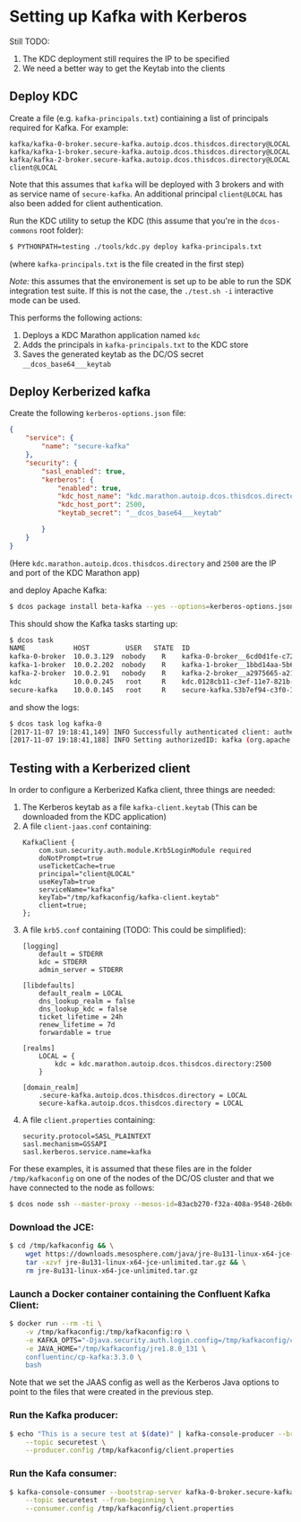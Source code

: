 # Setting up Kafka with Kerberos

Still TODO:
1. The KDC deployment still requires the IP to be specified
1. We need a better way to get the Keytab into the clients

## Deploy KDC
Create a file (e.g. `kafka-principals.txt`) contiaining a list of principals required for Kafka. For example:
```
kafka/kafka-0-broker.secure-kafka.autoip.dcos.thisdcos.directory@LOCAL
kafka/kafka-1-broker.secure-kafka.autoip.dcos.thisdcos.directory@LOCAL
kafka/kafka-2-broker.secure-kafka.autoip.dcos.thisdcos.directory@LOCAL
client@LOCAL
```

Note that this assumes that `kafka` will be deployed with 3 brokers and with as service name of `secure-kafka`. An additional principal `client@LOCAL` has also been added for client authentication.

Run the KDC utility to setup the KDC (this assume that you're in the `dcos-commons` root folder):
```bash
$ PYTHONPATH=testing ./tools/kdc.py deploy kafka-principals.txt
```
(where `kafka-principals.txt` is the file created in the first step)

*Note:* this assumes that the environement is set up to be able to run the SDK integration test suite. If this is not the case, the `./test.sh -i` interactive mode can be used.

This performs the following actions:
1. Deploys a KDC Marathon application named `kdc`
1. Adds the principals in `kafka-principals.txt` to the KDC store
1. Saves the generated keytab as the DC/OS secret `__dcos_base64___keytab`

## Deploy Kerberized kafka

Create the following `kerberos-options.json` file:
```json
{
    "service": {
        "name": "secure-kafka"
    },
    "security": {
        "sasl_enabled": true,
        "kerberos": {
            "enabled": true,
            "kdc_host_name": "kdc.marathon.autoip.dcos.thisdcos.directory",
            "kdc_host_port": 2500,
            "keytab_secret": "__dcos_base64___keytab"

        }
    }
}
```
(Here `kdc.marathon.autoip.dcos.thisdcos.directory` and `2500` are the IP and port of the KDC Marathon app)

and deploy Apache Kafka:
```bash
$ dcos package install beta-kafka --yes --options=kerberos-options.json
```

This should show the Kafka tasks starting up:
```bash
$ dcos task
NAME            HOST         USER   STATE  ID                                                    MESOS ID
kafka-0-broker  10.0.3.129  nobody    R    kafka-0-broker__6cd0d1fe-c72f-4725-aebe-0e88e9ec74ed  83acb270-f32a-408a-9548-26b0d2f2b95f-S2
kafka-1-broker  10.0.2.202  nobody    R    kafka-1-broker__1bbd14aa-5b66-435a-9d11-1777bb80c88a  83acb270-f32a-408a-9548-26b0d2f2b95f-S1
kafka-2-broker  10.0.2.91   nobody    R    kafka-2-broker__a2975665-a21d-4882-99f5-80da5b55d1a6  83acb270-f32a-408a-9548-26b0d2f2b95f-S4
kdc             10.0.0.245   root     R    kdc.0128cb11-c3ef-11e7-821b-7e246f9e43a9              83acb270-f32a-408a-9548-26b0d2f2b95f-S3
secure-kafka    10.0.0.145   root     R    secure-kafka.53b7ef94-c3f0-11e7-821b-7e246f9e43a9     83acb270-f32a-408a-9548-26b0d2f2b95f-S0
```
and show the logs:
```bash
$ dcos task log kafka-0
[2017-11-07 19:18:41,149] INFO Successfully authenticated client: authenticationID=kafka/kafka-0-broker.secure-kafka.autoip.dcos.thisdcos.directory@LOCAL; authorizationID=kafka/kafka-0-broker.secure-kafka.autoip.dcos.thisdcos.directory@LOCAL. (org.apache.kafka.common.security.authenticator.SaslServerCallbackHandler)
[2017-11-07 19:18:41,188] INFO Setting authorizedID: kafka (org.apache.kafka.common.security.authenticator.SaslServerCallbackHandler)
```

## Testing with a Kerberized client

In order to configure a Kerberized Kafka client, three things are needed:
1. The Kerberos keytab as a file `kafka-client.keytab` (This can be downloaded from the KDC application)
1. A file `client-jaas.conf` containing:
    ```
    KafkaClient {
        com.sun.security.auth.module.Krb5LoginModule required
        doNotPrompt=true
        useTicketCache=true
        principal="client@LOCAL"
        useKeyTab=true
        serviceName="kafka"
        keyTab="/tmp/kafkaconfig/kafka-client.keytab"
        client=true;
    };
    ```
1. A file `krb5.conf` containing (TODO: This could be simplified):
    ```
    [logging]
        default = STDERR
        kdc = STDERR
        admin_server = STDERR

    [libdefaults]
        default_realm = LOCAL
        dns_lookup_realm = false
        dns_lookup_kdc = false
        ticket_lifetime = 24h
        renew_lifetime = 7d
        forwardable = true

    [realms]
        LOCAL = {
            kdc = kdc.marathon.autoip.dcos.thisdcos.directory:2500
        }

    [domain_realm]
        .secure-kafka.autoip.dcos.thisdcos.directory = LOCAL
        secure-kafka.autoip.dcos.thisdcos.directory = LOCAL
    ```
1. A file `client.properties` containing:
    ```
    security.protocol=SASL_PLAINTEXT
    sasl.mechanism=GSSAPI
    sasl.kerberos.service.name=kafka
    ```

For these examples, it is assumed that these files are in the folder `/tmp/kafkaconfig` on one of the nodes of the DC/OS cluster and that we have connected to the node as follows:
```bash
$ dcos node ssh --master-proxy --mesos-id=83acb270-f32a-408a-9548-26b0d2f2b95f-S4
```

### Download the JCE:
```bash
$ cd /tmp/kafkaconfig && \
    wget https://downloads.mesosphere.com/java/jre-8u131-linux-x64-jce-unlimited.tar.gz && \
    tar -xzvf jre-8u131-linux-x64-jce-unlimited.tar.gz && \
    rm jre-8u131-linux-x64-jce-unlimited.tar.gz
```

### Launch a Docker container containing the Confluent Kafka Client:
```bash
$ docker run --rm -ti \
    -v /tmp/kafkaconfig:/tmp/kafkaconfig:ro \
    -e KAFKA_OPTS="-Djava.security.auth.login.config=/tmp/kafkaconfig/client-jaas.conf -Djava.security.krb5.conf=/tmp/kafkaconfig/krb5.conf -Dsun.security.krb5.debug=true" \
    -e JAVA_HOME="/tmp/kafkaconfig/jre1.8.0_131 \
    confluentinc/cp-kafka:3.3.0 \
    bash
```
Note that we set the JAAS config as well as the Kerberos Java options to point to the files that were created in the previous step.

### Run the Kafka producer:
```bash
$ echo "This is a secure test at $(date)" | kafka-console-producer --broker-list kafka-0-broker.secure-kafka.autoip.dcos.thisdcos.directory:1025,kafka-1-broker.secure-kafka.autoip.dcos.thisdcos.directory:1025,kafka-2-broker.secure-kafka.autoip.dcos.thisdcos.directory:1025 \
    --topic securetest \
    --producer.config /tmp/kafkaconfig/client.properties
```

### Run the Kafa consumer:
```bash
$ kafka-console-consumer --bootstrap-server kafka-0-broker.secure-kafka.autoip.dcos.thisdcos.directory:1025 \
    --topic securetest --from-beginning \
    --consumer.config /tmp/kafkaconfig/client.properties
```
